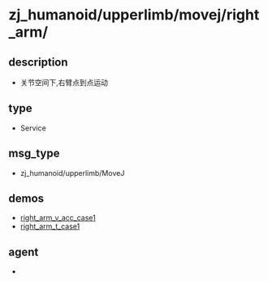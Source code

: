 ﻿
# zj_humanoid/upperlimb/movej/right_arm/

## description
- 关节空间下,右臂点到点运动


## type
- Service

## msg_type
- zj_humanoid/upperlimb/MoveJ

## demos
- [right_arm_v_acc_case1](./right_arm_v_acc_case1.yaml)
- [right_arm_t_case1](./right_arm_t_case1.yaml)


## agent
- 


